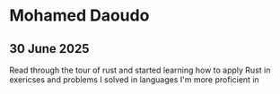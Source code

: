 # Mohamed Daoudo

## 30 June 2025
Read through the tour of rust and started learning how to apply Rust in exericses and problems I solved in languages I'm more proficient in

